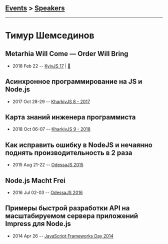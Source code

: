 ## [Events](../README.md) > [Speakers](../speakers.md)
---

# Тимур Шемсединов

## Metarhia Will Come — Order Will Bring
- 2018 Feb 22 -- [KyivJS 17](https://youtu.be/pFULDKyyqp8)  | [:notebook:](https://www.slideshare.net/tshemsedinov/metarhia-kievjs-22feb2018)  
## Асинхронное программирование на JS и Node.js
- 2017 Oct 28-29 -- [KharkivJS 8 - 2017](https://www.youtube.com/watch?v=VdRhAXnfrd0)    
## Карта знаний инженера программиста
- 2018 Oct 06-07 -- [KharkivJS 9 - 2018](https://www.youtube.com/watch?v=_s2WkaZJ0xQ)    
## Как исправить ошибку в NodeJS и нечаянно поднять производительность в 2 раза
- 2015 Aug 21-22 -- [OdessaJS 2015](https://youtu.be/Q8ohKdYrpRA)    
## Node.js Macht Frei
- 2016 Jul 02-03 -- [OdessaJS 2016](https://youtu.be/926UKzrVrqk)    
## Примеры быстрой разработки API на масштабируемом сервера приложений Impress для Node.js
- 2014 Apr 26 -- [JavaScript Frameworks Day 2014](https://frameworksdays.com/event/js-frameworks-day-2014/review/impress-dlia-node-js)    
